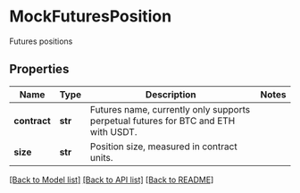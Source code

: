 # MockFuturesPosition

Futures positions
## Properties
Name | Type | Description | Notes
------------ | ------------- | ------------- | -------------
**contract** | **str** | Futures name, currently only supports perpetual futures for BTC and ETH with USDT. | 
**size** | **str** | Position size, measured in contract units. | 

[[Back to Model list]](../README.md#documentation-for-models) [[Back to API list]](../README.md#documentation-for-api-endpoints) [[Back to README]](../README.md)


